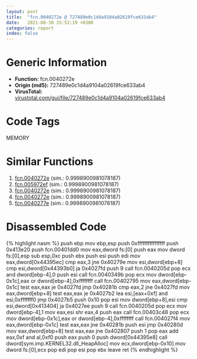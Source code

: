 ```yaml
---
layout: post
title:  "fcn.0040272e @ 727489e0c1d4a9104a02619fce633ab4"
date:   2021-08-30 15:52:19 +0300
categories: report
index: false
---
```


# Generic Information
- **Function:** fcn.0040272e
- **Origin (md5):** 727489e0c1d4a9104a02619fce633ab4
- **VirusTotal:** [virustotal.com/gui/file/727489e0c1d4a9104a02619fce633ab4][virustotal_ref]

# Code Tags
<span class="tag" id="MEMORY">MEMORY</span>


# Similar Functions

1. [fcn.0040272e][similar_1_ref] (sim.: 0.9998900981078187)
2. [fcn.005972ef][similar_2_ref] (sim.: 0.9998900981078187)
3. [fcn.0040272e][similar_3_ref] (sim.: 0.9998900981078187)
4. [fcn.0040272e][similar_4_ref] (sim.: 0.9998900981078187)
5. [fcn.0040277e][similar_5_ref] (sim.: 0.9998900981078187)


# Disassembled Code

{% highlight nasm %}
push ebp
mov ebp,esp
push 0xffffffffffffffff
push 0x413e20
push fcn.00401dd0
mov eax,dword fs:[0]
push eax
mov dword fs:[0],esp
sub esp,0xc
push ebx
push esi
push edi
mov eax,dword[0x44395ec]
cmp eax,3
jne 0x40279e
mov esi,dword[ebp+8]
cmp esi,dword[0x44393b0]
ja 0x4027fd
push 9
call fcn.0040205d
pop ecx
and dword[ebp-4],0
push esi
call fcn.0040349b
pop ecx
mov dword[ebp-0x1c],eax
or dword[ebp-4],0xffffffff
call fcn.00402795
mov eax,dword[ebp-0x1c]
test eax,eax
je 0x4027fd
jmp 0x40281b
cmp eax,2
jne 0x4027fd
mov eax,dword[ebp+8]
test eax,eax
je 0x4027b2
lea esi,[eax+0xf]
and esi,0xfffffff0
jmp 0x4027b5
push 0x10
pop esi
mov dword[ebp+8],esi
cmp esi,dword[0x413404]
ja 0x4027ee
push 9
call fcn.0040205d
pop ecx
mov dword[ebp-4],1
mov eax,esi
shr eax,4
push eax
call fcn.00403c48
pop ecx
mov dword[ebp-0x1c],eax
or dword[ebp-4],0xffffffff
call fcn.004027f4
mov eax,dword[ebp-0x1c]
test eax,eax
jne 0x40281b
push esi
jmp 0x40280d
mov eax,dword[ebp+8]
test eax,eax
jne 0x402807
push 1
pop eax
add eax,0xf
and al,0xf0
push eax
push 0
push dword[0x44395e8]
call dword[sym.imp.KERNEL32.dll_HeapAlloc]
mov ecx,dword[ebp-0x10]
mov dword fs:[0],ecx
pop edi
pop esi
pop ebx
leave
ret
{% endhighlight %}


[similar_1_ref]: /report/fcn.0040272e@96146d48f33d2b81d37cf455f4bd8c4b
[similar_2_ref]: /report/fcn.005972ef@fd515d36e5c3696f076b92b737a2556c
[similar_3_ref]: /report/fcn.0040272e@ea9c1e2eeb951a8e6185c6674c228f98
[similar_4_ref]: /report/fcn.0040272e@2f7d0bff2a387da538798c888eb7f4a1
[similar_5_ref]: /report/fcn.0040277e@faca7110288761a0f664158c1f6c3986
[virustotal_ref]: https://www.virustotal.com/gui/file/727489e0c1d4a9104a02619fce633ab4